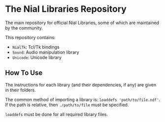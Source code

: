 # The Nial Libraries Repository

The main repository for official Nial Libraries, some of which are maintained by the community.

This repository contains:
- `NialTk`: Tcl/Tk bindings
- `Sound`: Audio manipulation library
- `Unicode`: Unicode library

## How To Use
The instructions for each library (and their dependencies, if any) are given in their folders.

The common method of importing a library is: `loaddefs 'path/to/file.ndf'`. If the path is relative, then `./path/to/file` must be specified.

`loaddefs` must be done for all required library files.
